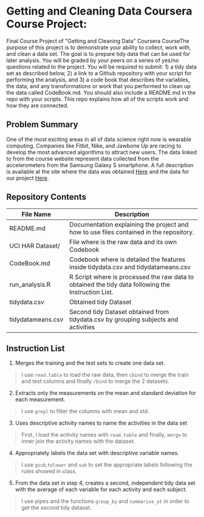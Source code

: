 # Getting and Cleaning Data Coursera Course Project:

Final Course Project of "Getting and Cleaning Data" Coursera CourseThe purpose of this project is to demonstrate your ability to collect, work with, and clean a data set. The goal is to prepare tidy data that can be used for later analysis. You will be graded by your peers on a series of yes/no questions related to the project. You will be required to submit: 1) a tidy data set as described below, 2) a link to a Github repository with your script for performing the analysis, and 3) a code book that describes the variables, the data, and any transformations or work that you performed to clean up the data called CodeBook.md. You should also include a README.md in the repo with your scripts. This repo explains how all of the scripts work and how they are connected.

## Problem Summary

One of the most exciting areas in all of data science right now is wearable computing. Companies like Fitbit, Nike, and Jawbone Up are racing to develop the most advanced algorithms to attract new users. The data linked to from the course website represent data collected from the accelerometers from the Samsung Galaxy S smartphone. A full description is available at the site where the data was obtained [Here](http://archive.ics.uci.edu/ml/datasets/Human+Activity+Recognition+Using+Smartphones) and the data for our project [Here](https://d396qusza40orc.cloudfront.net/getdata%2Fprojectfiles%2FUCI%20HAR%20Dataset.zip).

## Repository Contents

File Name | Description
----------|------------
README.md|Documentation explaining the project and how to use files contained in the repository.
UCI HAR Dataset/| File where is the raw data and its own Codebook
CodeBook.md|Codebook where is detailed the features inside tidydata.csv and tidydatameans.csv
run_analysis.R|R Script where is processed the raw data to obtained the tidy data following the Instruction List.
tidydata.csv|Obtained tidy Dataset
tidydatameans.csv|Second tidy Dataset obtained from tidydata.csv by grouping subjects and activities

## Instruction List

1. Merges the training and the test sets to create one data set.

> I use `read.table`  to load the raw data, then `cbind` to merge the train and test columns and finally `rbind` to merge the 2 datasets. 

2. Extracts only the measurements on the mean and standard deviation for each measurement.

> I use `grepl` to filter the columns with mean and std.

3. Uses descriptive activity names to name the activities in the data set

> First, I load the activity names with `read.table` and finally, `merge` to inner join the activity names with the dataset.

4. Appropriately labels the data set with descriptive variable names.

> I use `gsub`,`tolower` and `sub` to set the appropriate labels following the rules showed in class.

5. From the data set in step 4, creates a second, independent tidy data set with the average of each variable for each activity and each subject.

> I use pipes and the functions `group_by` and `summarise_at` in order to get the second tidy dataset.
